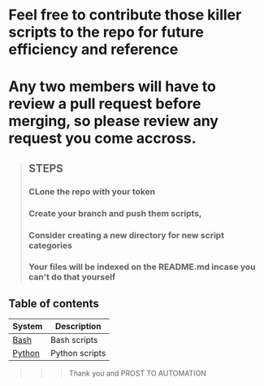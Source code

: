# Feel free to contribute those killer scripts to the repo for future efficiency and reference
# Any two members will have to review a pull request before merging, so please review any request you come accross.

> ## STEPS
>  ### CLone the repo with your token
>  ### Create your branch and push them scripts,
>  ### Consider creating a new directory for new script categories
>  ### Your files will be indexed on the README.md incase you can't do that yourself
    


## Table of contents

System | Description
------ | -----------
[Bash](./bash/) | Bash scripts
[Python](./bash/) | Python scripts

>>>    Thank you and PROST TO AUTOMATION
